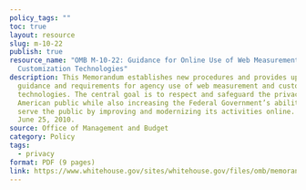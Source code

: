 ```yaml
---
policy_tags: ""
toc: true
layout: resource
slug: m-10-22
publish: true
resource_name: "OMB M-10-22: Guidance for Online Use of Web Measurement and
  Customization Technologies"
description: This Memorandum establishes new procedures and provides updated
  guidance and requirements for agency use of web measurement and customization
  technologies. The central goal is to respect and safeguard the privacy of the
  American public while also increasing the Federal Government’s ability to
  serve the public by improving and modernizing its activities online. Dated
  June 25, 2010.
source: Office of Management and Budget
category: Policy
tags:
  - privacy
format: PDF (9 pages)
link: https://www.whitehouse.gov/sites/whitehouse.gov/files/omb/memoranda/2010/m10-22.pdf
---
```

